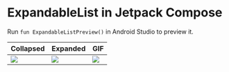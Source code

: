 # ExpandableList in Jetpack Compose
Run `fun ExpandableListPreview()` in Android Studio to preview it.

Collapsed|Expanded|GIF
--|--|--
![](https://github.com/tatsuyafujisaki/ComposableExpandableList/assets/1838962/e70fd64c-a4fa-4845-96d1-2e80048ef4bd)|![](https://github.com/tatsuyafujisaki/ComposableExpandableList/assets/1838962/f2190303-79ea-4215-8aab-11782efb53fb)|![](https://github.com/tatsuyafujisaki/ComposableExpandableList/assets/1838962/1fb26e86-71fa-41d4-9a20-f742bb838f27)
